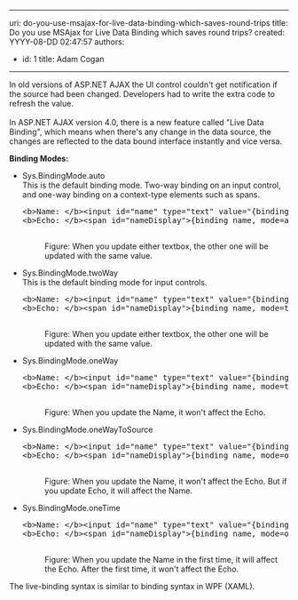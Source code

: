 

---
uri: do-you-use-msajax-for-live-data-binding-which-saves-round-trips
title: Do you use MSAjax for Live Data Binding which saves round trips?
created: YYYY-08-DD 02:47:57
authors:
  - id: 1
    title: Adam Cogan
---




<span class='intro'> In old versions of ASP.NET AJAX&#160;the&#160;UI control&#160;couldn't get notification if the source had been changed.&#160;Developers had to write the extra code to refresh the value.<br>
<br>
In ASP.NET AJAX version 4.0, there is a new feature called &quot;Live Data Binding&quot;, which means when there's any change in the data source, the changes are reflected to the data bound interface instantly and vice versa.&#160; 
 </span>


  <strong>Binding Modes&#58;</strong> <br>
<ul>
    <li>Sys.BindingMode.auto<br>
    This is the default binding mode. Two-way binding on an input control, and one-way binding on a context-type elements such as spans.
    <dl class="goodCode">
        <dt>
        <pre>&lt;b&gt;Name&#58; &lt;/b&gt;&lt;input id=&quot;name&quot; type=&quot;text&quot; value=&quot;&#123;binding name, mode=auto&#125;&quot; /&gt;
&lt;b&gt;Echo&#58; &lt;/b&gt;&lt;span id=&quot;nameDisplay&quot;&gt;&#123;binding name, mode=auto&#125;&lt;/span&gt;
        </pre>
        </dt>
        <dd>Figure&#58; When you update either textbox, the other one will be updated with the same value. </dd>
    </dl>
    </li>
    <li>Sys.BindingMode.twoWay<br>
    This is the default binding mode for input controls.
    <dl class="goodCode">
        <dt>
        <pre>&lt;b&gt;Name&#58; &lt;/b&gt;&lt;input id=&quot;name&quot; type=&quot;text&quot; value=&quot;&#123;binding name, mode=twoWay&#125;&quot; /&gt;
&lt;b&gt;Echo&#58; &lt;/b&gt;&lt;span id=&quot;nameDisplay&quot;&gt;&#123;binding name, mode=twoWay&#125;&lt;/span&gt;
        </pre>
        </dt>
        <dd>Figure&#58; When you update either textbox, the other one will be updated with the same value. </dd>
    </dl>
    </li>
    <li>Sys.BindingMode.oneWay&#160;
    <dl class="goodCode">
        <dt>
        <pre>&lt;b&gt;Name&#58; &lt;/b&gt;&lt;input id=&quot;name&quot; type=&quot;text&quot; value=&quot;&#123;binding name, mode=oneWay&#125;&quot; /&gt;
&lt;b&gt;Echo&#58; &lt;/b&gt;&lt;span id=&quot;nameDisplay&quot;&gt;&#123;binding name, mode=twoWay&#125;&lt;/span&gt;
        </pre>
        </dt>
        <dd>Figure&#58; When you update the Name, it won't affect the Echo. </dd>
    </dl>
    </li>
    <li>Sys.BindingMode.oneWayToSource<br>
    <dl class="goodCode">
        <dt>
        <pre>&lt;b&gt;Name&#58; &lt;/b&gt;&lt;input id=&quot;name&quot; type=&quot;text&quot; value=&quot;&#123;binding name&#125;&quot; /&gt;
&lt;b&gt;Echo&#58; &lt;/b&gt;&lt;span id=&quot;nameDisplay&quot;&gt;&#123;binding name, mode=oneWayToSource&#125;&lt;/span&gt;
        </pre>
        </dt>
        <dd>Figure&#58; When you update the Name, it won't affect the Echo. But if you update Echo, it will affect the Name. </dd>
    </dl>
    </li>
    <li>Sys.BindingMode.oneTime
    <dl class="goodCode">
        <dt>
        <pre>&lt;b&gt;Name&#58; &lt;/b&gt;&lt;input id=&quot;name&quot; type=&quot;text&quot; value=&quot;&#123;binding name, mode=twoWay&#125;&quot; /&gt;
&lt;b&gt;Echo&#58; &lt;/b&gt;&lt;span id=&quot;nameDisplay&quot;&gt;&#123;binding name, mode=oneTime&#125;&lt;/span&gt;
        </pre>
        </dt>
        <dd>Figure&#58; When you update the Name in the first time, it will affect the Echo. After the first time, it won't affect the Echo. </dd>
    </dl>
    </li>
</ul>
The live-binding syntax is similar to binding syntax in WPF (XAML). 



